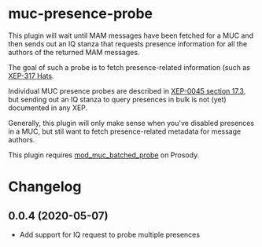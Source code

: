 # muc-presence-probe

This plugin will wait until MAM messages have been fetched for a MUC and then
sends out an IQ stanza that requests presence information for all the authors
of the returned MAM messages.

The goal of such a probe is to fetch presence-related information (such as
[XEP-317 Hats](https://xmpp.org/extensions/xep-0317.html).

Individual MUC presence probes are described in [XEP-0045 section 17.3](https://xmpp.org/extensions/xep-0045.html#bizrules-presence),
but sending out an IQ stanza to query presences in bulk is not (yet) documented
in any XEP.

Generally, this plugin will only make sense when you've disabled presences in a
MUC, but stil want to fetch presence-related metadata for message authors.

This plugin requires [mod_muc_batched_probe](https://modules.prosody.im/mod_muc_batched_probe.html) on Prosody.


# Changelog

## 0.0.4 (2020-05-07)

- Add support for IQ request to probe multiple presences

